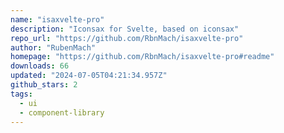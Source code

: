 ```yaml
---
name: "isaxvelte-pro"
description: "Iconsax for Svelte, based on iconsax"
repo_url: "https://github.com/RbnMach/isaxvelte-pro"
author: "RubenMach"
homepage: "https://github.com/RbnMach/isaxvelte-pro#readme"
downloads: 66
updated: "2024-07-05T04:21:34.957Z"
github_stars: 2
tags: 
  - ui
  - component-library
---
```

